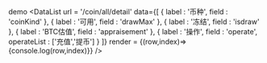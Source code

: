 demo
<DataList
    url = '/coin/all/detail'
    data={[
    {
    label : '币种',
    field : 'coinKind'
    },
    {
    label : '可用',
    field : 'drawMax'
    },
    {
    label : '冻结',
    field : 'isdraw'
    },
    {
    label : 'BTC估值',
    field : 'appraisement'
    },
    {
    label : '操作',
    field : 'operate',
    operateList : ['充值','提币']
    }
    ]}
    render = {(row,index)=>{console.log(row,index)}}
/>
